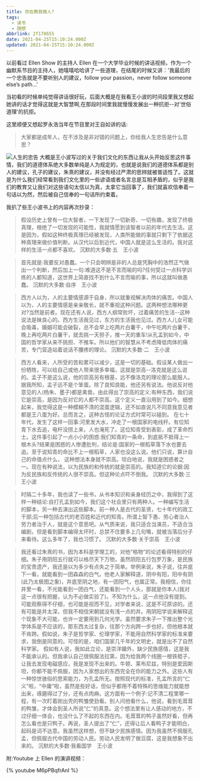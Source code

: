 ```yaml
---
title: 你在教我做人?
tags:
  - 读书
  - 随想
abbrlink: 2f178655
date: 2021-04-25T15:10:24.000Z
updated: 2021-04-25T15:10:24.000Z
---
```


以前看过 Ellen Show 的主持人 Ellen 在一个大学毕业时候的讲话视频，作为一个幽默系节目的主持人，她嘻嘻哈哈讲了一些道理，在结尾的时候又讲：'我最后的一个忠告就是不要听别人的建议，follow your passion，never follow someone else’s path...'

<!--more-->

当初看的时候单纯觉得讲话很好玩，后面大概是在我看王小波的时间段里我又想起她讲的话才觉得这就是大智慧啊,在那段时间里我就慢慢发展出一种抗拒--对'世俗道理'的抗拒。

这里顺便又想起罗永浩当年在节目里对王自如讲的话:

> 大家都是成年人，在不涉及是非对错的问题上，你给我人生忠告是什么意思？

![人生的忠告](/blog_images/罗永浩-人生的忠告.png)
大概是王小波写过的关于我们文化的东西让我从头开始反思这件事情，我们的道德体系绝大多数单纯是人为规定的，也就是说我们的道德体系都是别人的建议，孔子的建议，朱熹的建议，并没有经过严肃的思辨就被普适性了。这就是为什么我们经常看到我们文化里的一些谚语或者名言总是互相矛盾的，似乎是我们的教育又让我们对这些语句太信以为真，太拿它当回事了，我们就喜欢信奉着一句话以为然，然后被自己信奉的一句话所约束着。

我扒了些王小波书上的内容再次抄录：

> 假设历史上曾有一位大智者，一下发现了一切新奇、一切有趣，发现了终极真理，根绝了一切发现的可能性，我就情愿到该智者以前的年代去生活。这是因为，假如这种终极真理已经被发现，人类所能做的事就只剩下了依据这种真理来做价值判断。从汉代以后到近代，中国人就是这么生活的。我对这样的生活一点都不喜欢。
> 沉默的大多数·五　王小波

> 首先就是:我要反对愚蠢。一个只会明辨是非的人总是凭胸中的浩然正气做出一个判断，然后加上一句:难道这不是不言而喻的吗?任何受过一点科学训练的人都知道，这世界上简直找不到什么不言而喻的事，所以这就叫做愚蠢。
> 沉默的大多数·自序　王小波

> 西方人以为，人的主要情感源于自身，所以就重视解决肉体的痛苦。中国人以为，人的主要情感是亲亲敬长，就不重视这种问题。这两种想法哪种更对?当然是前者。现在还有人说，西方人纲常败坏，过着痛苦的生活--这种说法是昧良心的。西方生活我见过，东方的生活我也见过。西方人儿女可能会吸毒，婚姻可能会破裂，总不会早上吃两片白薯干，中午吃两片白薯干，晚上再吃两片白薯干，就去挑一天担子，推一天的重车!从孔孟到如今，中国的哲学家从来不挑担、不推车。所以他们的智慧从不考虑降低肉体的痛苦，专门营造站着说话不腰疼的理论。
> 沉默的大多数·二　王小波

> 西方人看来，人所受的苦和累可以减少，这是一切的基础。假设某人做出一份牺牲，可以给自己或他人带来很多幸福，这就是崇高--洛克就是这么说的。孟子不是这么说，他的崇高另有根基，远不像洛克的理论那么能服人。据我所知，孟子远不是个笨蛋。除了良知良能，他还另有说法。他说反对他意见的人(杨朱、墨子)都是禽兽。由此得出了崇高的定义:有种东西，我们说它是崇高，是因为反对它的人都不崇高。这个定义一直沿用到了如今。细想起来，我觉得这是一种模糊不清的混蛋逻辑，还不如直说凡不同意我意见者都是王八蛋为好。总而言之，这种古怪的论证方式时常可以碰到。
> 在七十年代，发生了这样一回事:河里发大水，冲走了一根国家的电线杆。有位知青下水去追，电杆没捞上来，人也淹死了。这位知青受到表彰，成了革命烈士。这件事引起了一点小小的困惑:我们知青的一条命，到底抵不抵得上一根木头?结果是困惑的人惨遭批判，结论是:国家的一根稻草落下水也要去追。至于说知青的命比不上一根稻草，人家也没这么说。他们只说，算计自己的命值点什么， 这种想法本身就不崇高。坦白地说，我就是困惑者之一。现在有种说法，以为民族的和传统的就是崇高的。我知道它的论据:因为反民族和反传统的人很不崇高。但这种论点吓不倒我。
> 沉默的大多数·三　王小波

> 时隔二十多年，我也读了一些书，从书本知识和亲身经历之中，我得到了这样一种结论:自打孔孟到如今，我们这个社会里只有两种人。一种编写生活的脚本，另一种去演出这些脚本。前一种人是古代的圣贤，七十年代的政工干部;后一种包括古代的老百姓和近代的知青。所谓上智下愚、劳心者治人劳力者治于人，就是这个意思吧。从气质来说，我只适合当演员，不适合当编剧，但是看到脚本编得太坏时，总禁不住要多上几句嘴，就被当落后分子来看待。这么多年了，我也习惯了。
> 沉默的大多数·关于崇高　王小波

> 我还看过朱熹的书，因为本科是学理工的，对他“格物”的论述看得特别的仔细。朱子用阴阳五行就可以格尽天下万物，虽然阴阳五行包罗万象，是民族的宝贵遗产，我还是以为多少有点失之于简单。举例来说，朱子说，往井底下一看，就能看到一团森森的白气。他老人家解释道，阴中有阳，阳中有阴(此乃太极图之象)，井底至阴之地，有一团阳气，也属正常。我相信，你往井里一看，不光能看到一团白气，还能看到一个人头，那就是你本人(我对这一点很有把握，认为不必做实验了)。不知为什么，这一点他没有提到。可能观察得不仔细，也可能是视而不见，对学者来说，这是不可原谅的。还有可能是井太深，但我不相信宋朝就没有浅一点的井。用阴阳学说来解释这个现象不大可能，也许一定要用到几何光学。虽然要求朱子一下推出整个光学体系是不应该的，那东西太过复杂，往那个方向跨一步也好。但他根本就不肯跨。假如说，朱子是哲学家、伦理学家，不能用自然科学家的标准来要求，我倒是同意的。可怪的是，咱们国家几千年的文明史，就是出不了自然科学家。
> 假如有人说，我如此立论，是崇洋媚外，缺少民族感情，这是我不能承认的。但我承认自己很佩服法拉第，因为给我两个线圈一根铁棍子，让我去发现电磁感应，我是发现不出来的。牛顿、莱布尼兹，特别是爱因斯坦，你都不能不佩服，因为人家想出的东西完全在你的能力之外。这些人有一种惊世骇俗的思索能力，为孔孟所无。按照现代的标准，孔孟所言的“仁义”啦，“中庸”啦，虽然是些好话，但似乎都用不着特殊的思维能力就能想出来，琢磨得过了分，还有点肉麻。这方面有一个例子:记不清二程里哪一程，有一次盯着刚出壳的鸭雏使劲看。别人问他看什么，他说，看到毛茸茸的鸭雏，才体会到圣人所说“仁”的真意。这个想法里有让人感动的地方，不过仔细一体会，也没什么了不起的东西在内。毛茸茸的鸭子虽然好看，但再怎么看也是只鸭子。再说，圣人提出了“仁”，还得让后人看鸭子才能明白，起码是词不达意。我虽然这样想，但不缺少民族感情。因为我虽然不佩服孔孟，但佩服古代中国的劳动人民。劳动人民发明了做豆腐，这是我想象不出来的。
> 沉默的大多数·我看国学　王小波

附:Youtube 上 Ellen 的演讲视频：

{% youtube M6pPBqfrAnI %}
